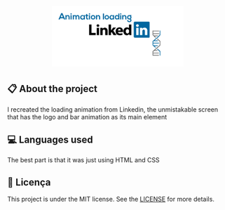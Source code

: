 
<h1 align="center">
    <img src="imagens/icon-repo-linkedin.png" alt="Linkedin Loading" width="300px" />
</h1>

## :clipboard: About the project

I recreated the loading animation from Linkedin, the unmistakable screen that has the logo and bar animation as its main element

## :computer: Languages used

The best part is that it was just using HTML and CSS

## :book: Licença

This project is under the MIT license. See the [LICENSE](LICENSE.md) for more details.
